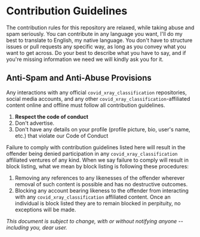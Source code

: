 # Contribution Guidelines
The contribution rules for this repository are relaxed, while taking abuse and spam seriously. You can contribute in any language you want, I'll do my best to translate to English, my native language. You don't have to structure issues or pull requests any specific way, as long as you convey what you want to get across. Do your best to describe what you have to say, and if you're missing information we need we will kindly ask you for it.

## Anti-Spam and Anti-Abuse Provisions
Any interactions with any official `covid_xray_classification` repositories, social media accounts, and any other `covid_xray_classification`-affiliated content online and offline must follow all contribution guidelines.
1) **Respect the code of conduct**
2) Don't advertise.
3) Don't have any details on your profile (profile picture, bio, user's name, etc.) that violate our Code of Conduct

Failure to comply with contribution guidelines listed here will result in the offender being denied participation in any `covid_xray_classification` affiliated ventures of any kind.
When we say failure to comply will result in block listing, what we mean by block listing is following these procedures:
1) Removing any references to any likenesses of the offender wherever removal of such content is possible and has no destructive outcomes.
2) Blocking any account bearing likeness to the offender from interacting with any `covid_xray_classification` affiliated content.
Once an individual is block listed they are to remain blocked in perpituity, no exceptions will be made.




*This document is subject to change, with or without notifying anyone -- including you, dear user.*
